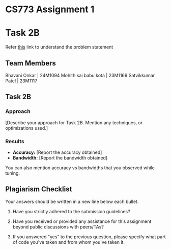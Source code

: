 # CS773 Assignment 1
# Task 2B
Refer [this](https://docs.google.com/document/d/1a77P4xrjjIW19FLUkyICbp5-0GycmheJxvPIxOFUmTA/edit?usp=sharing) link to understand the problem statement


## Team Members
Bhavani Onkar | 24M1094
Mohith sai babu kota | 23M1169
Satvikkumar Patel | 23M1117

## Task 2B
### Approach
[Describe your approach for Task 2B. Mention any techniques, or optimizations used.]

### Results
- **Accuracy:** [Report the accuracy obtained]
- **Bandwidth:** [Report the bandwidth obtained]

You can also mention accuracy vs bandwidths that you observed while tuning.

## Plagiarism Checklist
Your answers should be written in a new line below each bullet.

1. Have you strictly adhered to the submission guidelines?

2. Have you received or provided any assistance for this assignment beyond public discussions with peers/TAs?

3. If you answered "yes" to the previous question, please specify what part of code you've taken and from whom you've taken it.
